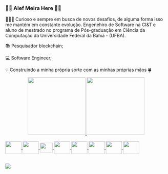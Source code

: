 ### 👨🏾 Alef Meira Here 👋🏿

👨🏾‍💻 Curioso e sempre em busca de novos desafios, de alguma forma isso me mantém em constante evolução. Engenehiro de Software na CI&T e aluno de mestrado no programa de Pós-graduação em Ciência da Computação da Universidade Federal da Bahia - (UFBA).

📚 Pesquisador blockchain;

💻 Software Engineer;


💡 Construindo a minha própria sorte com as minhas próprias mãos 🍀

 

<div align="center">
  <a href="https://github.com/Alefmeira">
  <img height="180em" src="https://github-readme-stats.vercel.app/api?username=Alefmeira&show_icons=true&theme=codeSTACKr&include_all_commits=true&count_private=true"/>
  <img height="180em" src="https://github-readme-stats.vercel.app/api/top-langs/?username=AlefMeira&layout=compact&langs_count=7&theme=codeSTACKr"/>
    
</div>
<div style="display: inline_block"><br>  
   <img  align="center" height="40" width="50" src="https://cdn.jsdelivr.net/gh/devicons/devicon/icons/java/java-original-wordmark.svg" />
   <img  align="center" height="40" width="50" src="https://cdn.jsdelivr.net/gh/devicons/devicon/icons/spring/spring-original-wordmark.svg"/>
   <img  align="center" height="30" width="40" src="https://cdn.jsdelivr.net/gh/devicons/devicon/icons/javascript/javascript-original.svg" />
   <img  align="center" height="40" width="50" src="https://cdn.jsdelivr.net/gh/devicons/devicon/icons/html5/html5-original-wordmark.svg"  />
   <img  align="center" height="40" width="50" src="https://cdn.jsdelivr.net/gh/devicons/devicon/icons/css3/css3-original-wordmark.svg"  />
   <img  align="center" height="40" width="50" src="https://cdn.jsdelivr.net/gh/devicons/devicon/icons/css3/css3-original-wordmark.svg"  />
   <img align="center" height="40" width="50" src="https://cdn.jsdelivr.net/gh/devicons/devicon/icons/typescript/typescript-original.svg" />       
   <img  align="center" height="40" width="50" src="https://cdn.jsdelivr.net/gh/devicons/devicon/icons/angularjs/angularjs-original.svg" />
          

</div>
  
  ##
  <div>
      <a href="https://www.linkedin.com/in/alefmeira" target="_blank"><img src="https://img.shields.io/badge/-LinkedIn-%230077B5?style=for-the-  badge&logo=linkedin&logoColor=white" target="_blank"></a> 
    </div>
  
  

<!--
**AlefMeira/Alefmeira** is a ✨ _special_ ✨ repository because its `README.md` (this file) appears on your GitHub profile.

Here are some ideas to get you started:


- 🌱 I’m currently learning ...
- 👯 I’m looking to collaborate on ...
- 🤔 I’m looking for help with ...
- 💬 Ask me about ...
- 📫 How to reach me: ...
- 😄 Pronouns: ...
- ⚡ Fun fact: ...
-->

